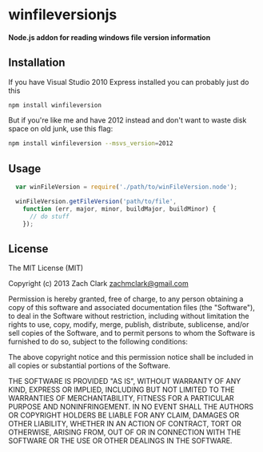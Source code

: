 winfileversionjs
==========
#### Node.js addon for reading windows file version information

Installation
---------------
If you have Visual Studio 2010 Express installed you can probably just do this
```bash
npm install winfileversion
```

But if you're like me and have 2012 instead and don't want to waste disk space on old junk, use this flag:
```bash
npm install winfileversion --msvs_version=2012
```

Usage
---------------
```js
  var winFileVersion = require('./path/to/winFileVersion.node');

  winFileVersion.getFileVersion('path/to/file', 
    function (err, major, minor, buildMajor, buildMinor) {
      // do stuff
    });
```

License
---------------
The MIT License (MIT)

Copyright (c) 2013 Zach Clark <zachmclark@gmail.com>

Permission is hereby granted, free of charge, to any person obtaining a copy
of this software and associated documentation files (the "Software"), to deal
in the Software without restriction, including without limitation the rights
to use, copy, modify, merge, publish, distribute, sublicense, and/or sell
copies of the Software, and to permit persons to whom the Software is
furnished to do so, subject to the following conditions:

The above copyright notice and this permission notice shall be included in
all copies or substantial portions of the Software.

THE SOFTWARE IS PROVIDED "AS IS", WITHOUT WARRANTY OF ANY KIND, EXPRESS OR
IMPLIED, INCLUDING BUT NOT LIMITED TO THE WARRANTIES OF MERCHANTABILITY,
FITNESS FOR A PARTICULAR PURPOSE AND NONINFRINGEMENT. IN NO EVENT SHALL THE
AUTHORS OR COPYRIGHT HOLDERS BE LIABLE FOR ANY CLAIM, DAMAGES OR OTHER
LIABILITY, WHETHER IN AN ACTION OF CONTRACT, TORT OR OTHERWISE, ARISING FROM,
OUT OF OR IN CONNECTION WITH THE SOFTWARE OR THE USE OR OTHER DEALINGS IN
THE SOFTWARE.